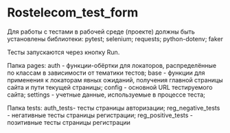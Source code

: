 # Rostelecom_test_form

Для работы с тестами в рабочей среде (проекте) должны быть установлены библиотеки:
pytest;
selenium;
requests;
python-dotenv;
faker

Тесты запускаются через кнопку Run.

Папка pages:
auth - функции-обёртки для локаторов, распределённые по классам в зависимости от тематики тестов;
base - функции для применения к локаторам явных ожиданий, получения главной страницы сайта и пути текущей страницы;
config - основной URL тестируемого сайта;
settings - учетные данные, используемые в процессе теста;

Папка tests:
auth_tests- тесты страницы авторизации;
reg_negative_tests - негативные тесты страницы регистрации;
reg_positive_tests - позитивные тесты страницы регистрации

